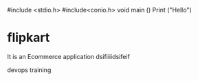 
#include <stdio.h>
#include<conio.h>
void main ()
Print ("Hello")

# flipkart
It is an Ecommerce application
dsifiiiidsifeif


devops training
